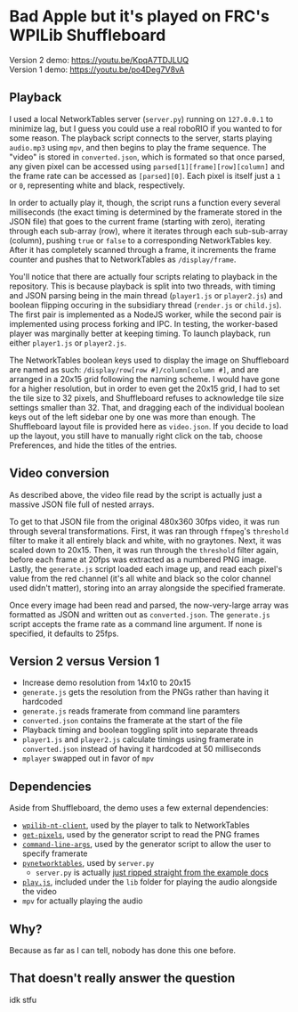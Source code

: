 # Bad Apple but it's played on FRC's WPILib Shuffleboard
Version 2 demo: https://youtu.be/KpqA7TDJLUQ  
Version 1 demo: https://youtu.be/po4Deg7V8vA
## Playback
I used a local NetworkTables server (`server.py`) running on `127.0.0.1` to minimize lag, but I guess you could use a real roboRIO if you wanted to for some reason. The playback script connects to the server, starts playing `audio.mp3` using `mpv`, and then begins to play the frame sequence. The "video" is stored in `converted.json`, which is formated so that once parsed, any given pixel can be accessed using `parsed[1][frame][row][column]` and the frame rate can be accessed as `[parsed][0]`. Each pixel is itself just a `1` or `0`, representing white and black, respectively.  

In order to actually play it, though, the script runs a function every several milliseconds (the exact timing is determined by the framerate stored in the JSON file) that goes to the current frame (starting with zero), iterating through each sub-array (row), where it iterates through each sub-sub-array (column), pushing `true` or `false` to a corresponding NetworkTables key. After it has completely scanned through a frame, it increments the frame counter and pushes that to NetworkTables as `/display/frame`.  

You'll notice that there are actually four scripts relating to playback in the repository. This is because playback is split into two threads, with timing and JSON parsing being in the main thread (`player1.js` or `player2.js`) and boolean flipping occuring in the subsidiary thread (`render.js` or `child.js`). The first pair is implemented as a NodeJS worker, while the second pair is implemented using process forking and IPC. In testing, the worker-based player was marginally better at keeping timing. To launch playback, run either `player1.js` or `player2.js`.  

 The NetworkTables boolean keys used to display the image on Shuffleboard are named as such: `/display/row[row #]/column[column #]`, and are arranged in a 20x15 grid following the naming scheme. I would have gone for a higher resolution, but in order to even get the 20x15 grid, I had to set the tile size to 32 pixels, and Shuffleboard refuses to acknowledge tile size settings smaller than 32. That, and dragging each of the individual boolean keys out of the left sidebar one by one was more than enough. The Shuffleboard layout file is provided here as `video.json`. If you decide to load up the layout, you still have to manually right click on the tab, choose Preferences, and hide the titles of the entries.
## Video conversion
As described above, the video file read by the script is actually just a massive JSON file full of nested arrays. 

To get to that JSON file from the original 480x360 30fps video, it was run through several transformations. First, it was ran through `ffmpeg`'s `threshold` filter to make it all entirely black and white, with no graytones. Next, it was scaled down to 20x15. Then, it was run through the `threshold` filter again, before each frame at 20fps was extracted as a numbered PNG image. Lastly, the `generate.js` script loaded each image up, and read each pixel's value from the red channel (it's all white and black so the color channel used didn't matter), storing into an array alongside the specified framerate.

Once every image had been read and parsed, the now-very-large array was formatted as JSON and written out as `converted.json`. The `generate.js` script accepts the frame rate as a command line argument. If none is specified, it defaults to 25fps. 
## Version 2 versus Version 1
* Increase demo resolution from 14x10 to 20x15
* `generate.js` gets the resolution from the PNGs rather than having it hardcoded
* `generate.js` reads framerate from command line paramters
* `converted.json` contains the framerate at the start of the file
* Playback timing and boolean toggling split into separate threads
* `player1.js` and `player2.js` calculate timings using framerate in `converted.json` instead of having it hardcoded at 50 milliseconds
* `mplayer` swapped out in favor of `mpv`
## Dependencies
Aside from Shuffleboard, the demo uses a few external dependencies:
* [`wpilib-nt-client`](https://www.npmjs.com/package/wpilib-nt-client), used by the player to talk to NetworkTables
* [`get-pixels`](https://www.npmjs.com/package/get-pixels), used by the generator script to read the PNG frames
* [`command-line-args`](https://www.npmjs.com/package/command-line-args), used by the generator script to allow the user to specify framerate
* [`pynetworktables`](https://robotpy.readthedocs.io/projects/pynetworktables/en/stable/), used by `server.py`
  * `server.py` is actually [just ripped straight from the example docs](https://robotpy.readthedocs.io/projects/pynetworktables/en/stable/examples.html#robot-example)
* [`play.js`](https://github.com/Marak/play.js/blob/master/README.md), included under the `lib` folder for playing the audio alongside the video
* `mpv` for actually playing the audio
## Why?
Because as far as I can tell, nobody has done this one before.
## That doesn't really answer the question
idk stfu
